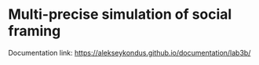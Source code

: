 # Multi-precise simulation of social framing

Documentation link: https://alekseykondus.github.io/documentation/lab3b/
